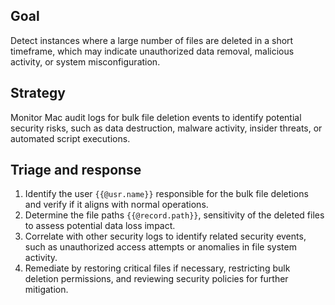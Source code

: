 ## Goal
Detect instances where a large number of files are deleted in a short timeframe, which may indicate unauthorized data removal, malicious activity, or system misconfiguration.

## Strategy
Monitor Mac audit logs for bulk file deletion events to identify potential security risks, such as data destruction, malware activity, insider threats, or automated script executions.

## Triage and response
1. Identify the user `{{@usr.name}}` responsible for the bulk file deletions and verify if it aligns with normal operations.
2. Determine the file paths `{{@record.path}}`, sensitivity of the deleted files to assess potential data loss impact.
3. Correlate with other security logs to identify related security events, such as unauthorized access attempts or anomalies in file system activity.
4. Remediate by restoring critical files if necessary, restricting bulk deletion permissions, and reviewing security policies for further mitigation.